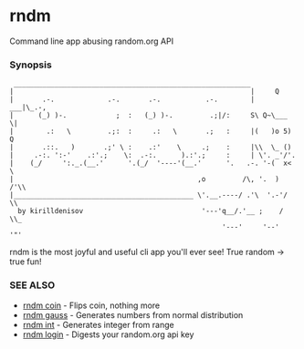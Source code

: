 # rndm

Command line app abusing random.org API

### Synopsis
```
 __________________________________________________________
|                                                          |     Q
|       .-.             .-.       .-.           .-.        |  ___|\_.-,
|      (_) )-.            ;  :   (_) )-.         .;|/:     S\ Q~\___ \|
|        .:   \         .;:  :     .:   \       .;   :     |(   )o 5) Q
|       .::.   )       .;' \ :    .:'    \     .;    :     |\\  \_ ()
|     .-:. ':-'    .:'.;    \:  .-:.      ).:'.;     :     | \'. _'/'.
|    (_/     ':._.(__.'      '.(_/  '----'(__.'      '.   .-. '-(  x< \
|                                             ,o         /\, '.  )  /'\\
|____________________________________________ \'.__.----/ .'\  '.-'/   \\
  by kirilldenisov                             '---'q__/.'__ ;    /     \\_
                                                    '---'     '--'       '"'
```
rndm is the most joyful and useful cli app you'll ever see! 
True random -> true fun!

### SEE ALSO

* [rndm coin](doc/rndm_coin.md)	 - Flips coin, nothing more
* [rndm gauss](doc/rndm_gauss.md)	 - Generates numbers from normal distribution
* [rndm int](doc/rndm_int.md)	 - Generates integer from range
* [rndm login](doc/rndm_login.md)	 - Digests your random.org api key

